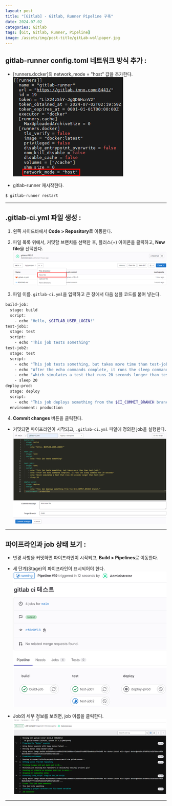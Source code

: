 ```yaml
---
layout: post
title: "[Gitlab] - Gitlab, Runner Pipeline 구축"
date: 2024.07.02
categories: Gitlab
tags: [Git, Gitlab, Runner, Pipeline]
image: /assets/img/post-title/gitLab-wallpaper.jpg
---
```


## gitlab-runner config.toml 네트워크 방식 추가 :
- [runners.docker]의 network_mode = "host" 값을 추가한다.
[![gitlab-runner config.toml 내용](/assets/img/post/Gitlab/gitlab-runner%20config.toml%20내용.png)](/assets/img/post/Gitlab/gitlab-runner%20config.toml%20내용.png)

- gitlab-runner 재시작한다.

```bash
$ gitlab-runner restart
```

* * *

## .gitlab-ci.yml 파일 생성 :
1. 왼쪽 사이드바에서 **Code > Repository**로 이동한다.
2. 파일 목록 위에서, 커밋할 브랜치를 선택한 후, 플러스(+) 아이콘을 클릭하고, **New file**을 선택한다.
[![gitlab-ci yaml 파일 생성](/assets/img/post/Gitlab/gitlab-ci%20yaml%20파일%20생성.png)](/assets/img/post/Gitlab/gitlab-ci%20yaml%20파일%20생성.png)

3. 파일 이름`.gitlab-ci.yml`을 입력하고 큰 창에서 다음 샘플 코드를 붙여 넣는다.
```bash
build-job:
  stage: build
  script:
    - echo "Hello, $GITLAB_USER_LOGIN!"
test-job1:
  stage: test
  script:
    - echo "This job tests something"
test-job2:
  stage: test
  script:
    - echo "This job tests something, but takes more time than test-job1."
    - echo "After the echo commands complete, it runs the sleep command for 20 seconds"
    - echo "which simulates a test that runs 20 seconds longer than test-job1"
    - sleep 20
deploy-prod:
  stage: deploy
  script:
    - echo "This job deploys something from the $CI_COMMIT_BRANCH branch."
  environment: production
```

4. **Commit changes** 버튼을 클릭한다.
- 커밋되면 파이프라인이 시작되고, `.gitlab-ci.yml` 파일에 정의한 job을 실행한다.
[![gitlab-ci yaml 파일 작성](/assets/img/post/Gitlab/gitlab-ci%20yaml%20파일%20작성.png)](/assets/img/post/Gitlab/gitlab-ci%20yaml%20파일%20작성.png)

* * *

## 파이프라인과 job 상태 보기 :
- 변경 사항을 커밋하면 파이프라인이 시작되고, **Build > Pipelines**로 이동한다.
- 세 단계(Stage)의 파이프라인이 표시되어야 한다.
[![gitlab-runner pipeline 확인](/assets/img/post/Gitlab/gitlab-runner%20pipeline%20확인.png)](/assets/img/post/Gitlab/gitlab-runner%20pipeline%20확인.png)

- Job의 세부 정보를 보려면, job 이름을 클릭한다.
![gitlab-runner pipeline job 확인](/assets/img/post/Gitlab/gitlab-runner%20pipeline%20job%20확인.png)

* * *